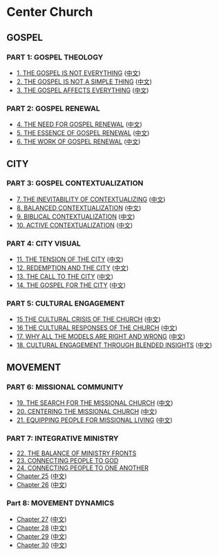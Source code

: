 # Center Church
## GOSPEL
### PART 1: GOSPEL THEOLOGY
- [1. THE GOSPEL IS NOT EVERYTHING](English/chapter01.html) ([中文](chapter01.html))
- [2. THE GOSPEL IS NOT A SIMPLE THING](English/chapter02.html) ([中文](chapter02.html))
- [3. THE GOSPEL AFFECTS EVERYTHING](English/chapter03.html) ([中文](chapter03.html))

### PART 2: GOSPEL RENEWAL
- [4. THE NEED FOR GOSPEL RENEWAL](English/chapter04.html) ([中文](chapter04.html))
- [5. THE ESSENCE OF GOSPEL RENEWAL](English/chapter05.html) ([中文](chapter05.html))
- [6. THE WORK OF GOSPEL RENEWAL](English/chapter06.html) ([中文](chapter06.html))

## CITY
### PART 3: GOSPEL CONTEXTUALIZATION
- [7. THE INEVITABILITY OF CONTEXTUALIZING](English/chapter07.html) ([中文](chapter07.html))
- [8. BALANCED CONTEXTUALIZATION](English/chapter08.html) ([中文](chapter08.html))  
- [9. BIBLICAL CONTEXTUALIZATION](English/chapter09.html) ([中文](chapter09.html))
- [10. ACTIVE CONTEXTUALIZATION](English/chapter10.html) ([中文](chapter10.html))

### PART 4: CITY VISUAL
- [11. THE TENSION OF THE CITY](English/chapter11.html) ([中文](chapter11.html))
- [12. REDEMPTION AND THE CITY](English/chapter12.html) ([中文](chapter12.html))
- [13. THE CALL TO THE CITY](English/chapter13.html) ([中文](chapter13.html))
- [14. THE GOSPEL FOR THE CITY](English/chapter14.html) ([中文](chapter14.html))

### PART 5: CULTURAL ENGAGEMENT
- [15 THE CULTURAL CRISIS OF THE CHURCH](English/chapter15.html) ([中文](chapter15.html))
- [16 THE CULTURAL RESPONSES OF THE CHURCH](English/chapter16.html) ([中文](chapter16.html))
- [17. WHY ALL THE MODELS ARE RIGHT AND WRONG](English/chapter17.html) ([中文](chapter17.html))
- [18. CULTURAL ENGAGEMENT THROUGH BLENDED INSIGHTS](English/chapter18.html) ([中文](chapter18.html))

## MOVEMENT
### PART 6: MISSIONAL COMMUNITY  
- [19. THE SEARCH FOR THE MISSIONAL CHURCH](English/chapter19.html) ([中文](chapter19.html))
- [20. CENTERING THE MISSIONAL CHURCH](English/chapter20.html) ([中文](chapter20.html))
- [21. EQUIPPING PEOPLE FOR MISSIONAL LIVING](English/chapter21.html) ([中文](chapter21.html))

### PART 7: INTEGRATIVE MINISTRY  
- [22. THE BALANCE OF MINISTRY FRONTS](English/chapter22.html)  
- [23. CONNECTING PEOPLE TO GOD](English/chapter23.html)  
- [24. CONNECTING PEOPLE TO ONE ANOTHER](English/chapter24.html)  
- [Chapter 25](English/chapter25.html) ([中文](chapter25.html))
- [Chapter 26](English/chapter26.html) ([中文](chapter26.html))

### Part 8: MOVEMENT DYNAMICS
- [Chapter 27](English/chapter27.html) ([中文](chapter27.html))
- [Chapter 28](English/chapter28.html) ([中文](chapter28.html))
- [Chapter 29](English/chapter29.html) ([中文](chapter29.html))
- [Chapter 30](English/chapter30.html) ([中文](chapter30.html))

